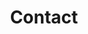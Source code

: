 ---
title: "Contact"
meta_title: "Contact Adinscene - Request Demo & Support"
description: "Get in touch with Adinscene for demo requests, technical support, or partnership opportunities. Transform your video content into intelligent ad inventory."
image: ""
draft: false

hero:
  title: Let's Transform Your Video Advertising
  description: Ready to maximize your video content revenue? Our team is here to help you get started with Adinscene's intelligent advertising platform.
  list:
    - icon: "/images/icons/svg/corporate.svg"
      title: Request a Demo
      description: See Adinscene in action. Get a personalized demo showing how our AI-powered platform can transform your video content monetization.
      button:
        enable: true
        label: "Schedule Demo"
        link: "#contact-form"
    - icon: "/images/icons/svg/message.svg"
      title: Technical Support
      description: Our technical team is ready to help with integration, API documentation, and platform optimization for your specific needs.
      button:
        enable: true
        label: Get Support
        link: "#contact-form"
    - icon: "/images/icons/svg/copy.svg"
      title: Partnership Opportunities
      description: Join leading media companies like Doğuş Group, PuhuTV, and StarTV in revolutionizing video advertising.
      button:
        enable: true
        label: Become a Partner
        link: "#contact-form"

contact_form:
  title: Ready to get started? <br/> Let's talk.
  list:
    - icon: "/images/icons/svg/phone.svg"
      title: Sales Inquiries
      description: +1 (555) 123-4567
    - icon: "/images/icons/svg/email.svg"
      title: Email Us
      description: hello@adinscene.com
---